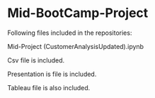 # Mid-BootCamp-Project

Following files included in the repositories:

Mid-Project (CustomerAnalysisUpdated).ipynb 

Csv file is included.

Presentation is file is included.

Tableau file is also included. 
